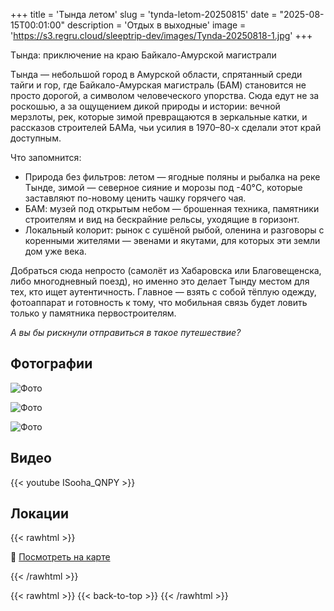 +++
title = 'Тында летом'
slug = 'tynda-letom-20250815'
date = "2025-08-15T00:01:00"
description = 'Отдых в выходные'
image = 'https://s3.regru.cloud/sleeptrip-dev/images/Tynda-20250818-1.jpg'
+++

Тында: приключение на краю Байкало-Амурской магистрали

Тында — небольшой город в Амурской области, спрятанный среди тайги и гор, где Байкало-Амурская магистраль (БАМ) становится не просто дорогой, а символом человеческого упорства. Сюда едут не за роскошью, а за ощущением дикой природы и истории: вечной мерзлоты, рек, которые зимой превращаются в зеркальные катки, и рассказов строителей БАМа, чьи усилия в 1970–80-х сделали этот край доступным.

Что запомнится:
- Природа без фильтров: летом — ягодные поляны и рыбалка на реке Тынде, зимой — северное сияние и морозы под -40°C, которые заставляют по-новому ценить чашку горячего чая.
- БАМ: музей под открытым небом — брошенная техника, памятники строителям и вид на бескрайние рельсы, уходящие в горизонт.
- Локальный колорит: рынок с сушёной рыбой, оленина и разговоры с коренными жителями — эвенами и якутами, для которых эти земли дом уже века.

Добраться сюда непросто (самолёт из Хабаровска или Благовещенска, либо многодневный поезд), но именно это делает Тынду местом для тех, кто ищет аутентичность. Главное — взять с собой тёплую одежду, фотоаппарат и готовность к тому, что мобильная связь будет ловить только у памятника первостроителям.

*А вы бы рискнули отправиться в такое путешествие?*

## Фотографии

![Фото](https://s3.regru.cloud/sleeptrip-dev/images/Tynda-20250818-2.jpg)

![Фото](https://s3.regru.cloud/sleeptrip-dev/images/Tynda-20250818-3.jpg)

![Фото](https://s3.regru.cloud/sleeptrip-dev/images/Tynda-20250818-4.jpg)



## Видео

{{< youtube ISooha_QNPY >}}



## Локации

{{< rawhtml >}}
<p>📍 <a href="https://yandex.ru/maps/?ll=55.149666, 124.736440&z=15&pt=55.149666, 124.736440,pm2rdm" target="_blank">Посмотреть на карте</a></p>
{{< /rawhtml >}}


{{< rawhtml >}}
{{< back-to-top >}}
{{< /rawhtml >}}
